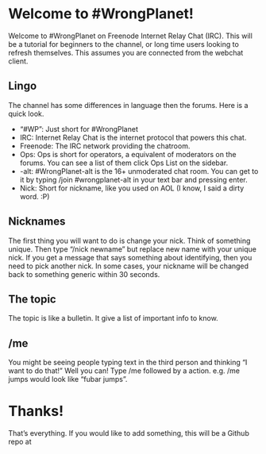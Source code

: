 # Welcome to #WrongPlanet!

Welcome to #WrongPlanet on Freenode Internet Relay Chat (IRC). This will be a tutorial for beginners to the channel, or long time users looking to refresh themselves. This assumes you are connected from the webchat client.

## Lingo
The channel has some differences in language then the forums. Here is a quick look.

* “#WP”: Just short for #WrongPlanet
* IRC: Internet Relay Chat is the internet protocol that powers this chat.
* Freenode: The IRC network providing the chatroom.
* Ops: Ops is short for operators, a equivalent of moderators on the forums. You can see a list of them click Ops List on the sidebar.
* -alt: #WrongPlanet-alt is the 16+ unmoderated chat room. You can get to it by typing /join #wrongplanet-alt in your text bar and pressing enter.
* Nick: Short for nickname, like you used on AOL (I know, I said a dirty word. :P)

## Nicknames

The first thing you will want to do is change your nick. Think of something unique. Then type “/nick newname” but replace new name with your unique nick. If you get a message that says something about identifying, then you need to pick another nick. In some cases, your nickname will be changed back to something generic within 30 seconds.

## The topic

The topic is like a bulletin. It give a list of important info to know. 

## /me

You might be seeing people typing text in the third person and thinking “I want to do that!” Well you can! Type /me followed by a action. e.g. /me jumps would look like “fubar jumps”.

# Thanks!

That’s everything. If you would like to add something, this will be a Github repo at 
